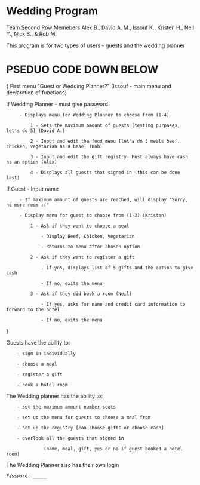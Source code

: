 # Wedding Program
Team Second Row
Memebers Alex B., David A. M., Issouf K., Kristen H., Neil Y., Nick S., & Rob M.

This program is for two types of users - guests and the wedding planner

# PSEDUO CODE DOWN BELOW

{
First menu "Guest or Wedding Planner?" (Issouf - main menu and declaration of functions)

If Wedding Planner - must give password

         - Displays menu for Wedding Planner to choose from (1-4)
         
             1 - Sets the maximum amount of guests [testing purposes, let's do 5] (David A.) 
             
             2 - Input and edit the food menu [let's do 3 meals beef, chicken, vegetarian as a base] (Rob)
             
             3 - Input and edit the gift registry. Must always have cash as an option (Alex) 
             
             4 - Displays all guests that signed in (this can be done last) 
             
If Guest - Input name

         - If maximum amount of guests are reached, will display "Sorry, no more room :("
         
         - Display menu for guest to choose from (1-3) (Kristen) 
         
             1 - Ask if they want to choose a meal
             
                 - Display Beef, Chicken, Vegetarian 
                 
                 - Returns to menu after chosen option
                 
             2 - Ask if they want to register a gift
             
                 - If yes, displays list of 5 gifts and the option to give cash
                 
                 - If no, exits the menu
                 
             3 - Ask if they did book a room (Neil)
             
                 - If yes, asks for name and credit card information to forward to the hotel
                 
                 - If no, exits the menu
                 
}

  Guests have the ability to:
  
        - sign in individually
        
        - choose a meal
        
        - register a gift
        
        - book a hotel room 
        
        
  The Wedding planner has the ability to:
  
        - set the maximum amount number seats 
        
        - set up the menu for guests to choose a meal from 
        
        - set up the registry [can choose gifts or choose cash]
        
        - overlook all the guests that signed in 
        
                  (name, meal, gift, yes or no if guest booked a hotel room)
                  
                  
  The Wedding Planner also has their own login
  
    Password: _____
